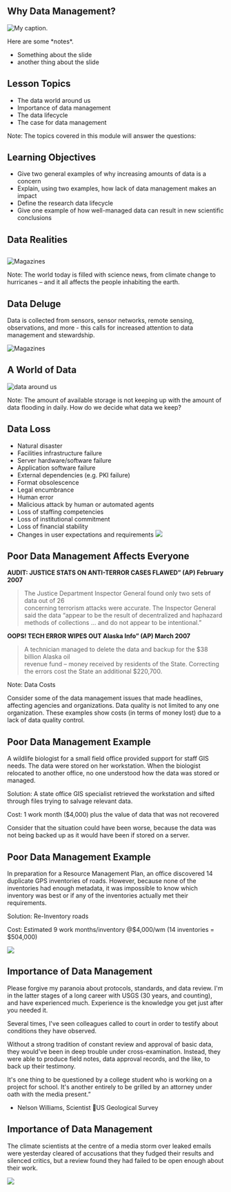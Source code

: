 ## Why Data Management?

 ![My caption.](images/slide-1-intro.jpg) 


<div class="notes">
Here are some *notes*.

- Something about the slide
- another thing about the slide

</div>

## Lesson Topics

* The data world around us
* Importance of data management
* The data lifecycle
* The case for data management 

Note:
The topics covered in this module will answer the questions: 



## Learning Objectives

* Give two general examples of why increasing amounts of data is a concern
* Explain, using two examples, how lack of data management makes an impact
* Define the research data lifecycle
* Give one example of how well-managed data can result in new scientific conclusions

## Data Realities

## 

 ![Magazines](images/Slide05.jpg) 

Note:
The world today is filled with science news, from climate change to hurricanes – and it all affects the people inhabiting the earth. 


## Data Deluge

Data is collected from sensors, sensor networks, remote sensing, observations, 
and more -  this calls for increased attention to data management and stewardship. 

 ![Magazines](images/data-deluge.jpg) 
 
 
 
## A World of Data

![data around us](images/data-around-us.png)

Note:
The amount of available storage is not keeping up with the amount of data flooding in daily. How do we decide what data we keep? 


## Data Loss

* Natural disaster 
* Facilities infrastructure failure 
* Server hardware/software failure
* Application software failure
* External dependencies (e.g. PKI failure)
* Format obsolescence
* Legal encumbrance 
* Human error
* Malicious attack by human or automated agents
* Loss of staffing competencies
* Loss of institutional commitment 
* Loss of financial stability 
* Changes in user expectations and requirements
  ![](images/data-loss.jpg)


## Poor Data Management Affects Everyone


**AUDIT:  JUSTICE STATS ON ANTI-TERROR CASES FLAWED” (AP) February 2007**
> The Justice Department Inspector General found only two sets of data out of 26  
> concerning terrorism attacks were accurate. The Inspector General said the data “appear to be 
> the result of decentralized and haphazard methods of collections … and do not appear 
> to be intentional.” 

**OOPS! TECH ERROR WIPES OUT Alaska Info” (AP) March 2007**
> A technician managed to delete the data and backup for the $38 billion Alaska oil   
> revenue fund – money received by residents of the State. Correcting the errors cost the 
> State an additional $220,700.

Note:
Data Costs

Consider some of the data management issues that made headlines, affecting agencies and organizations.  Data quality is not limited to any one organization.  These examples show costs (in terms of money lost) due to a lack of data quality control.


## Poor Data Management Example

A wildlife biologist for a small field office provided support for staff GIS needs. 
The data were stored on her workstation. When the biologist relocated to another 
office, no one understood how the data was stored or managed.

Solution: A state office GIS specialist retrieved the workstation and sifted through files trying to salvage relevant data. 

Cost: 1 work month ($4,000) plus the value of 
    data that was not recovered


Consider that the situation could have been worse, because the data was not 
being backed up as it would have been if stored on a server.

## Poor Data Management Example

In preparation for a Resource Management Plan, an office discovered 14 duplicate GPS inventories of roads.  However, because none of the inventories had enough metadata, it was impossible to know which inventory was best or if any of the inventories actually met their requirements.

Solution:  Re-Inventory roads

Cost: Estimated 9 work months/inventory 
        @$4,000/wm 
        (14 inventories = $504,000)

![](images/data-mgt-ex.png)


## Importance of Data Management

Please forgive my paranoia about protocols, standards, and data review.  I'm in the latter stages of a long career with USGS (30 years, and counting), and have experienced much.  Experience is the knowledge you get just after you needed it. 

Several times, I've seen colleagues called to court in order to testify about conditions they have observed.  

Without a strong tradition of constant review and approval of basic data, they would've been in deep trouble under cross-examination.  Instead, they were able to produce field notes, data approval records, and the like, to back up their testimony.  

It's one thing to be questioned by a college student who is working on a project for school.  It's another entirely to be grilled by an attorney under oath with the media present.”

- Nelson Williams, Scientist US Geological Survey 


## Importance of Data Management

The climate scientists at the centre of a media storm over leaked emails were yesterday cleared of accusations that they fudged their results and silenced critics, but a review found they had failed to be open enough about their work.

![](images/datamgt-import.png)

	

